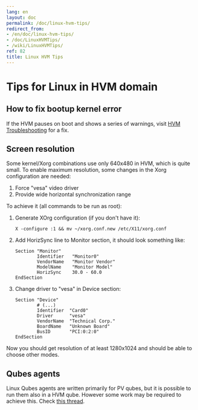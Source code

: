 ```yaml
---
lang: en
layout: doc
permalink: /doc/linux-hvm-tips/
redirect_from:
- /en/doc/linux-hvm-tips/
- /doc/LinuxHVMTips/
- /wiki/LinuxHVMTips/
ref: 82
title: Linux HVM Tips
---
```


Tips for Linux in HVM domain
============================

How to fix bootup kernel error 
-------------------------------

If the HVM pauses on boot and shows a series of warnings, visit [HVM Troubleshooting](/doc/hvm-troubleshooting/#hvm-pauses-on-boot-followed-by-kernel-error) for a fix. 

Screen resolution
-----------------

Some kernel/Xorg combinations use only 640x480 in HVM, which is quite small. 
To enable maximum resolution, some changes in the Xorg configuration are needed:
1. Force "vesa" video driver
2. Provide wide horizontal synchronization range

To achieve it (all commands to be run as root):

1. Generate XOrg configuration (if you don't have it):

    ~~~
    X -configure :1 && mv ~/xorg.conf.new /etc/X11/xorg.conf
    ~~~

1. Add HorizSync line to Monitor section, it should look something like:

    ~~~
    Section "Monitor"
            Identifier   "Monitor0"
            VendorName   "Monitor Vendor"
            ModelName    "Monitor Model"
            HorizSync    30.0 - 60.0
    EndSection
    ~~~

1. Change driver to "vesa" in Device section:

    ~~~
    Section "Device"
            # (...)
            Identifier  "Card0"
            Driver      "vesa"
            VendorName  "Technical Corp."
            BoardName   "Unknown Board"
            BusID       "PCI:0:2:0"
    EndSection
    ~~~

Now you should get resolution of at least 1280x1024 and should be able to choose other modes.

Qubes agents
------------

Linux Qubes agents are written primarily for PV qubes, but it is possible to run them also in a HVM qube.
However some work may be required to achieve this. Check [this thread](https://groups.google.com/group/qubes-devel/browse_thread/thread/081df4a43e49e7a5).
